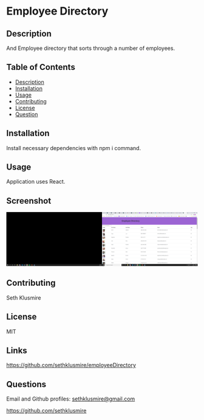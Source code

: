 # Employee Directory

## Description
And Employee directory that sorts through a number of employees.

## Table of Contents

* [Description](#description)
* [Installation](#installation)
* [Usage](#usage)
* [Contributing](#contributing)
* [License](#license)
* [Question](#questions)

## Installation
Install necessary dependencies with npm i command.

## Usage
Application uses React.

## Screenshot
![screenshot](public/image/preview.png)

## Contributing
Seth Klusmire

## License
MIT

## Links
https://github.com/sethklusmire/employeeDirectory

## Questions
Email and Github profiles: [sethklusmire@gmail.com](sethklusmire@gmail.com)

https://github.com/sethklusmire 

